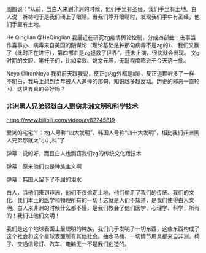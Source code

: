 图图说：“从前，当白人来到非洲的时候，他们手里有圣经，我们手里有土地。白人说：祈祷吧于是我们闭上了眼睛。当我们睁开眼睛时，发现我们手中有圣经，他们手里有土地。

He Qinglian
@HeQinglian
我最近在研究zg疫情舆论控制，分成四部曲：丧事当作喜事办、病毒来自美国的阴谋论（理论基础是钟那句病毒不是zg的）、 我们又赢了（此时正在进行），第四部曲是zg拯救了世界”，还未上演，很快就会出现。
文g时期的文胆、笔杆子们，比如梁效、姚文元等，无耻程度略逊于今天这一批。

Neyo
@IronNeyo
我弟前天跟我说，反正g内g外都是x脑，反正道理听多了一样不明白，我马上想到当年被人人追捧的那句，知识越多越反动。历史的邪恶一直轮回，这世界真的会好吗？

### 非洲黑人兄弟怒怼白人剽窃非洲文明和科学技术
https://www.bilibili.com/video/av82245819

爱笑的宅宅丫：zg人号称“四大发明”、韩国人号称“四十大发明”，相比我们非洲黑人兄弟那就太“小儿科”了

弹幕：说的好，而且白人也剽窃我们zg的传统文化跟技术

弹幕：原来他们也是种族主义啊

弹幕：韩国人留下了不屈的泪水

白人，当他们来到非洲，他们不仅偷走土地，他们偷走了我们的传统、我们的文化、我们本土的医学和物理所有的一切！这就是人们不知道，是我们使得白人文明。白人来非洲的时候什么都不懂，是我们教会了他们医学、心理学、科学，所有的！我们让他们文明！

我们是这个地球表面上最聪明的种族，我们几乎发明了一切东西，这些东西构成了这个社会和这个星球表面所有其他社会。抽水马桶、一切情节用具都来自非洲。椅子、交通信号灯、汽车、电脑无一不是我们创造的。

